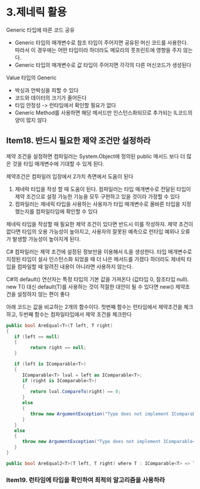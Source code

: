 # 3.제네릭 활용
Generic 타입에 따른 코드 공유
- Generic 타입의 매개변수로 참조 타입이 주어지면 공유된 머신 코드를 사용한다.<br>
따라서 이 경우에는 어떤 타입이라 하더라도 메모리의 풋프린트에 영향을 주지 않는다. 
- Generic 타입의 매개변수로 값 타입이 주어지면 각각의 다른 머신코드가 생성된다

Value 타입의 Generic 
- 박싱과 언박싱을 피할 수 있다
- 코드와 데이터의 크기가 줄어든다
- 타입 안정성 -> 런타임에서 확인할 필요가 없다
- Generic Method를 사용하면 해당 메서드만 인스턴스화되므로 추가되는 IL코드의 양이 많지 않다
   
## Item18. 반드시 필요한 제약 조건만 설정하라
제약 조건을 설정하면 컴파일러는 System.Object에 정의된 public 메서드 보다 더 많은 것을 타입 매개변수에 기대할 수 있게 된다. 

제약조건은 컴파일러 입장에서 2가치 측면에서 도움이 된다
1. 제네락 타입을 작성 할 때 도움이 된다. 컴파일러는 타입 매개변수로 전달된 타입이 제약 조건으로 설정 가능한 기능을 모두 구현하고 있을 것이라 가정할 수 있다
2. 컴파일러는 제네릭 타입을 사용하는 사용자가 타입 매개변수로 올바른 타입을 지정했는지를 컴파일타임에 확인할 수 있다

제네릭 타입을 작성할 때 필요한 제약 조건이 있다면 반드시 이를 작성하자. 제약 조건이 없다면 타입의 오용 가능성이 높아지고, 사용자의 잘못된 예측으로 런타입 예외나 오류가 발생할 가능성이 높아지게 된다. 

C# 컴파일러는 제약 조건에 설정된 정보만을 이용해서 IL을 생성한다. 타입 매개변수로 지정된 타입이 설사 인스턴스화 되었을 때 더 나은 메서드를 가졌다 하더라도 제네릭 타입을 컴파일할 때 알려진 내용이 아니라면 사용하지 않는다. 

C#의 default() 연산자는 특정 타입의 기본 값을 가져온다 (값타입 0, 참조타입 null). new T() 대신 default(T)를 사용하는 것이 적절한 대안이 될 수 있다면 new() 제약조건을 설정하지 않는 편이 좋다


아래 코드는 값을 비교하는 2개의 함수이다. 첫번째 함수는 런타임에서 제약조건을 체크하고, 두번째 함수는 컴파일타입에서 제약 조건을 체크한다
   ```csharp
   public bool AreEqual<T>(T left, T right)
   {
      if (left == null)
      {
            return right == null;
      }

      if (left is IComparable<T>)
      {
         IComparable<T> lval = left as IComparable<T>;
         if (right is IComparable<T>)
         {
            return lval.CompareTo(right) == 0;
         }
         else
         {
            throw new ArgumentException("Type does not implement IComparable<T>", nameof(right));
         }
      }
      else
      {
         throw new ArgumentException("Type does not implement IComparable<T>", nameof(left));
      }
   }

   public bool AreEqual2<T>(T left, T right) where T : IComparable<T> => left.CompareTo(right) == 0;
   ```

### Item19. 런타임에 타입을 확인하여 최적의 알고리즘을 사용하라

